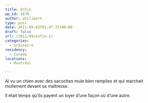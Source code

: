 ```yaml
---
title: Enfin
wp_id: 1670
author: philibert
type: post
date: 2011-09-02T01:47:37+00:00
draft: false
url: /2011/09/enfin-2/
categories:
  - ordinaire
residency:
  - Canada
locations:
  - Montréal

---
```

Ai vu un chien avec des sacoches mule bien remplies et qui marchait mollement devant sa maîtresse. 

Il était temps qu&rsquo;ils payent un loyer d&rsquo;une façon où d&rsquo;une autre.